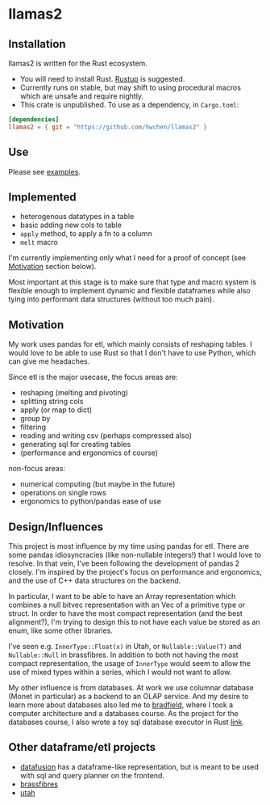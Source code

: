 # llamas2

## Installation

llamas2 is written for the Rust ecosystem.

- You will need to install Rust. [Rustup](https://rustup.rs) is suggested.
- Currently runs on stable, but may shift to using procedural macros which are unsafe and require nightly.
- This crate is unpublished. To use as a dependency, in `Cargo.toml`:

```toml
[dependencies]
llamas2 = { git = "https://github.com/hwchen/llamas2" }
```

## Use

Please see [examples](https://github.com/hwchen/llamas2/examples).

## Implemented

- heterogenous datatypes in a table
- basic adding new cols to table
- `apply` method, to apply a fn to a column
- `melt` macro

I'm currently implementing only what I need for a proof of concept (see [Motivation](#Motivation) section below).

Most important at this stage is to make sure that type and macro system is flexible enough to implement dynamic and flexible dataframes while also tying into performant data structures (without too much pain).

## Motivation

My work uses pandas for etl, which mainly consists of reshaping tables. I would love to be able to use Rust so that I don't have to use Python, which can give me headaches.

Since etl is the major usecase, the focus areas are:

- reshaping (melting and pivoting)
- splitting string cols
- apply (or map to dict)
- group by
- filtering
- reading and writing csv (perhaps compressed also)
- generating sql for creating tables
- (performance and ergonomics of course)

non-focus areas:

- numerical computing (but maybe in the future)
- operations on single rows
- ergonomics to python/pandas ease of use

## Design/Influences

This project is most influence by my time using pandas for etl. There are some pandas idiosyncracies (like non-nullable integers!) that I would love to resolve. In that vein, I've been following the development of pandas 2 closely. I'm inspired by the project's focus on performance and ergonomics, and the use of C++ data structures on the backend.

In particular, I want to be able to have an Array representation which combines a null bitvec representation with an Vec of a primitive type or struct. In order to have the most compact representation (and the best alignment?), I'm trying to design this to not have each value be stored as an enum, like some other libraries.

I've seen e.g. `InnerType::Float(x)` in Utah, or `Nullable::Value(T)` and `Nullable::Null` in brassfibres. In addition to both not having the most compact representation, the usage of `InnerType` would seem to allow the use of mixed types within a series, which I would not want to allow.

My other influence is from databases. At work we use columnar database (Monet in particular) as a backend to an OLAP service. And my desire to learn more about databases also led me to [bradfield](https://bradfieldcs.com), where I took a computer architecture and a databases course. As the project for the databases course, I also wrote a toy sql database executor in Rust [link](https://github.com/hwchen/lemurdb).

## Other dataframe/etl projects

- [datafusion](https://github.com/datafusion-rs/datafusion-rs) has a dataframe-like representation, but is meant to be used with sql and query planner on the frontend.
- [brassfibres](https://github.com/sinhrks/brassfibre)
- [utah](https://github.com/kernelmachine/utah)
